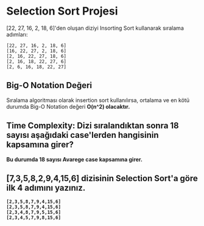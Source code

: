 # Selection Sort Projesi

[22, 27, 16, 2, 18, 6]'den oluşan diziyi Insorting Sort kullanarak sıralama adımları:

```
[22, 27, 16, 2, 18, 6]
[16, 22, 27, 2, 18, 6]
[2, 16, 22, 27, 18, 6] 
[2, 16, 18, 22, 27, 6]         
[2, 6, 16, 18, 22, 27]
```        
## Big-O Notation Değeri

Sıralama algoritması olarak insertion sort kullanılırsa, ortalama ve en kötü durumda Big-O Notation değeri <b>O(n^2) olacaktır.
    
## Time Complexity: Dizi sıralandıktan sonra 18 sayısı aşağıdaki case'lerden hangisinin kapsamına girer?
Bu durumda 18 sayısı Avarege case kapsamına girer.

## [7,3,5,8,2,9,4,15,6] dizisinin Selection Sort'a göre ilk 4 adımını yazınız.

```
[2,3,5,8,7,9,4,15,6]
[2,3,5,8,7,9,4,15,6]
[2,3,4,8,7,9,5,15,6]
[2,3,4,5,7,9,8,15,6]
``` 
